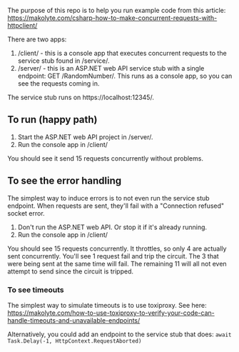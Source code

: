 The purpose of this repo is to help you run example code from this article: https://makolyte.com/csharp-how-to-make-concurrent-requests-with-httpclient/

There are two apps:
1. /client/ - this is a console app that executes concurrent requests to the service stub found in /service/. 
2. /server/ - this is an ASP.NET web API service stub with a single endpoint: GET /RandomNumber/. This runs as a console app, so you can see the requests coming in.

The service stub runs on https://localhost:12345/.

## To run (happy path)
1. Start the ASP.NET web API project in /server/. 
2. Run the console app in /client/

You should see it send 15 requests concurrently without problems.

## To see the error handling
The simplest way to induce errors is to not even run the service stub endpoint. When requests are sent, they'll fail with a "Connection refused" socket error.

1. Don't run the ASP.NET web API. Or stop it if it's already running.
2. Run the console app in /client/

You should see 15 requests concurrently. It throttles, so only 4 are actually sent concurrently. You'll see 1 request fail and trip the circuit. The 3 that were being sent at the same time will fail. The remaining 11 will all not even attempt to send since the circuit is tripped.

### To see timeouts
The simplest way to simulate timeouts is to use toxiproxy. See here: https://makolyte.com/how-to-use-toxiproxy-to-verify-your-code-can-handle-timeouts-and-unavailable-endpoints/

Alternatively, you could add an endpoint to the service stub that does:
`await Task.Delay(-1, HttpContext.RequestAborted)`
